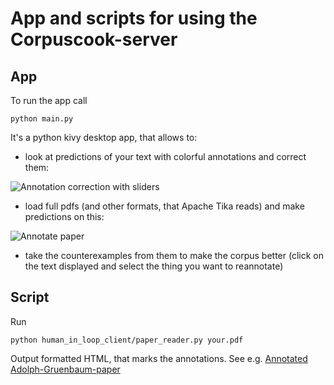 # App and scripts for using the Corpuscook-server

## App
To run the app call 

```python main.py``` 

It's a python kivy desktop app, that allows to:

* look at predictions of your text with colorful annotations and correct them:

![Annotation correction with sliders](https://raw.githubusercontent.com/c0ntradiction/CorpusCookApp/master/images/sample_prediction.png)

* load full pdfs (and other formats, that Apache Tika reads) and make predictions on this:

![Annotate paper](https://raw.githubusercontent.com/c0ntradiction/CorpusCookApp/master/sample_pdfs_reader.png)

* take the counterexamples from them to make the corpus better (click on the text displayed and select the thing you want to reannotate)

## Script

Run

```buildoutcfg
python human_in_loop_client/paper_reader.py your.pdf
```

Output formatted HTML, that marks the annotations. See e.g. [Annotated Adolph-Gruenbaum-paper](https://raw.githubusercontent.com/c0ntradicti0n/CorpusCookApp/master/pdfs/Adolph%20Gruenbaum%20-%20Physics%2C%20Philosophy%20and%20Psychoanalysis.pdf.html)


